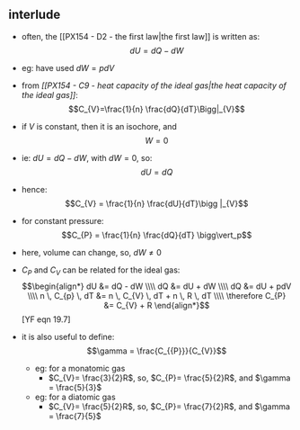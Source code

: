 ## interlude
- often, the [[PX154 - D2 - the first law|the first law]] is written as: $$dU=dQ-dW$$
- eg: have used $dW =pdV$

- from *[[PX154 - C9 - heat capacity of the ideal gas|the heat capacity of the ideal gas]]*: $$C_{V}=\frac{1}{n} \frac{dQ}{dT}\Bigg|_{V}$$
- if $V$ is constant, then it is an isochore, and $$W=0$$
- ie: $dU = dQ - dW$, with $dW = 0$, so: $$dU = dQ$$
- hence: $$C_{V} = \frac{1}{n} \frac{dU}{dT}\bigg |_{V}$$
- for constant pressure: $$C_{P} = \frac{1}{n} \frac{dQ}{dT} \bigg\vert_p$$
- here, volume can change, so, $dW\neq 0$

- $C_{P}$ and $C_{V}$ can be related for the ideal gas: 
	$$\begin{align*}
		dU &= dQ - dW \\\\
		dQ &= dU + dW \\\\
		dQ &= dU + pdV \\\\
		n \, C_{p} \, dT &=  n \, C_{V} \, dT + n \, R \, dT \\\\
		\therefore C_{P} &= C_{V} + R
	\end{align*}$$ [YF eqn 19.7]
- it is also useful to define: $$\gamma = \frac{C_{{P}}}{C_{V}}$$
	- eg: for a monatomic gas
		- $C_{V}= \frac{3}{2}R$, so, $C_{P}= \frac{5}{2}R$, and $\gamma = \frac{5}{3}$
	- eg: for a diatomic gas
		- $C_{V}= \frac{5}{2}R$, so, $C_{P}= \frac{7}{2}R$, and $\gamma = \frac{7}{5}$
